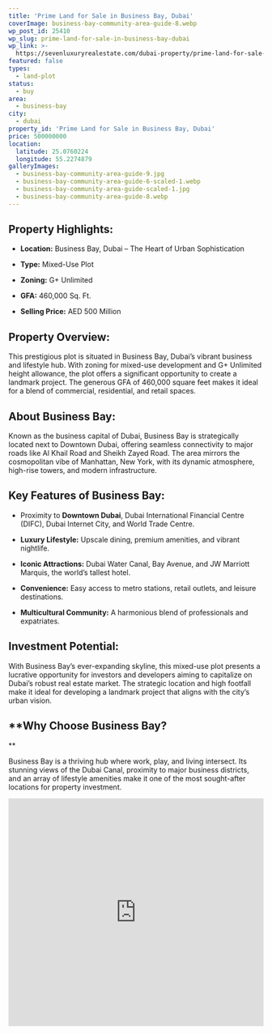 ```yaml
---
title: 'Prime Land for Sale in Business Bay, Dubai'
coverImage: business-bay-community-area-guide-8.webp
wp_post_id: 25410
wp_slug: prime-land-for-sale-in-business-bay-dubai
wp_link: >-
  https://sevenluxuryrealestate.com/dubai-property/prime-land-for-sale-in-business-bay-dubai/
featured: false
types:
  - land-plot
status:
  - buy
area:
  - business-bay
city:
  - dubai
property_id: 'Prime Land for Sale in Business Bay, Dubai'
price: 500000000
location:
  latitude: 25.0760224
  longitude: 55.2274879
galleryImages:
  - business-bay-community-area-guide-9.jpg
  - business-bay-community-area-guide-6-scaled-1.webp
  - business-bay-community-area-guide-scaled-1.jpg
  - business-bay-community-area-guide-8.webp
---
```


## **Property Highlights:**

- **Location:** Business Bay, Dubai – The Heart of Urban Sophistication

- **Type:** Mixed-Use Plot

- **Zoning:** G+ Unlimited

- **GFA:** 460,000 Sq. Ft.

- **Selling Price:** AED 500 Million

## **Property Overview:**

This prestigious plot is situated in Business Bay, Dubai’s vibrant business and lifestyle hub. With zoning for mixed-use development and G+ Unlimited height allowance, the plot offers a significant opportunity to create a landmark project. The generous GFA of 460,000 square feet makes it ideal for a blend of commercial, residential, and retail spaces.

## **About Business Bay:**

Known as the business capital of Dubai, Business Bay is strategically located next to Downtown Dubai, offering seamless connectivity to major roads like Al Khail Road and Sheikh Zayed Road. The area mirrors the cosmopolitan vibe of Manhattan, New York, with its dynamic atmosphere, high-rise towers, and modern infrastructure.

## **Key Features of Business Bay:**

- Proximity to **Downtown Dubai**, Dubai International Financial Centre (DIFC), Dubai Internet City, and World Trade Centre.

- **Luxury Lifestyle:** Upscale dining, premium amenities, and vibrant nightlife.

- **Iconic Attractions:** Dubai Water Canal, Bay Avenue, and JW Marriott Marquis, the world’s tallest hotel.

- **Convenience:** Easy access to metro stations, retail outlets, and leisure destinations.

- **Multicultural Community:** A harmonious blend of professionals and expatriates.

## **Investment Potential:**

With Business Bay’s ever-expanding skyline, this mixed-use plot presents a lucrative opportunity for investors and developers aiming to capitalize on Dubai’s robust real estate market. The strategic location and high footfall make it ideal for developing a landmark project that aligns with the city’s urban vision.

## **Why Choose Business Bay?  
**

Business Bay is a thriving hub where work, play, and living intersect. Its stunning views of the Dubai Canal, proximity to major business districts, and an array of lifestyle amenities make it one of the most sought-after locations for property investment.

<iframe src="https://www.google.com/maps/embed?pb=!1m18!1m12!1m3!1d40847.561462791884!2d55.24949896108574!3d25.188094492722477!2m3!1f0!2f0!3f0!3m2!1i1024!2i768!4f13.1!3m3!1m2!1s0x3e5f682def25f457%3A0x3dd4c4097970950e!2sBusiness%20Bay%20-%20Dubai!5e0!3m2!1sen!2sae!4v1736865201836!5m2!1sen!2sae" width="100%" height="450" style="border:0;" allowfullscreen loading="lazy" referrerpolicy="no-referrer-when-downgrade"></iframe>
